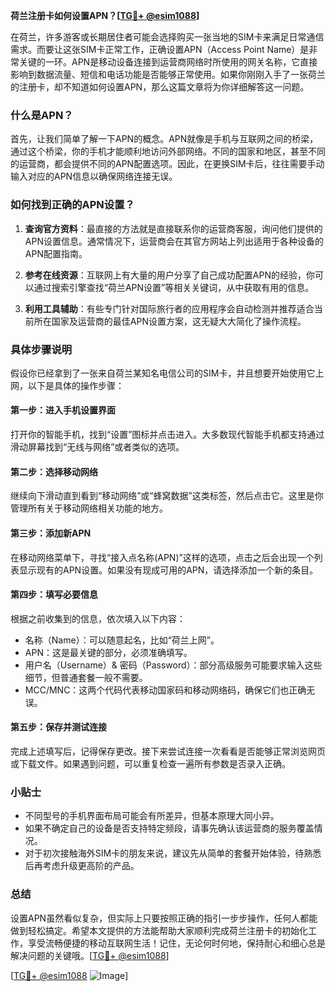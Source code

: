 **荷兰注册卡如何设置APN？[[TG💪+ @esim1088](https://t.me/s/esim1088)]**

在荷兰，许多游客或长期居住者可能会选择购买一张当地的SIM卡来满足日常通信需求。而要让这张SIM卡正常工作，正确设置APN（Access Point Name）是非常关键的一环。APN是移动设备连接到运营商网络时所使用的网关名称，它直接影响到数据流量、短信和电话功能是否能够正常使用。如果你刚刚入手了一张荷兰的注册卡，却不知道如何设置APN，那么这篇文章将为你详细解答这一问题。

### 什么是APN？

首先，让我们简单了解一下APN的概念。APN就像是手机与互联网之间的桥梁，通过这个桥梁，你的手机才能顺利地访问外部网络。不同的国家和地区，甚至不同的运营商，都会提供不同的APN配置选项。因此，在更换SIM卡后，往往需要手动输入对应的APN信息以确保网络连接无误。

### 如何找到正确的APN设置？

1. **查询官方资料**：最直接的方法就是直接联系你的运营商客服，询问他们提供的APN设置信息。通常情况下，运营商会在其官方网站上列出适用于各种设备的APN配置指南。
   
2. **参考在线资源**：互联网上有大量的用户分享了自己成功配置APN的经验，你可以通过搜索引擎查找“荷兰APN设置”等相关关键词，从中获取有用的信息。

3. **利用工具辅助**：有些专门针对国际旅行者的应用程序会自动检测并推荐适合当前所在国家及运营商的最佳APN设置方案，这无疑大大简化了操作流程。

### 具体步骤说明

假设你已经拿到了一张来自荷兰某知名电信公司的SIM卡，并且想要开始使用它上网，以下是具体的操作步骤：

#### 第一步：进入手机设置界面
打开你的智能手机，找到“设置”图标并点击进入。大多数现代智能手机都支持通过滑动屏幕找到“无线与网络”或者类似的选项。

#### 第二步：选择移动网络
继续向下滑动直到看到“移动网络”或“蜂窝数据”这类标签，然后点击它。这里是你管理所有关于移动网络相关功能的地方。

#### 第三步：添加新APN
在移动网络菜单下，寻找“接入点名称(APN)”这样的选项，点击之后会出现一个列表显示现有的APN设置。如果没有现成可用的APN，请选择添加一个新的条目。

#### 第四步：填写必要信息
根据之前收集到的信息，依次填入以下内容：
- 名称（Name）：可以随意起名，比如“荷兰上网”。
- APN：这是最关键的部分，必须准确填写。
- 用户名（Username）& 密码（Password）：部分高级服务可能要求输入这些细节，但普通套餐一般不需要。
- MCC/MNC：这两个代码代表移动国家码和移动网络码，确保它们也正确无误。

#### 第五步：保存并测试连接
完成上述填写后，记得保存更改。接下来尝试连接一次看看是否能够正常浏览网页或下载文件。如果遇到问题，可以重复检查一遍所有参数是否录入正确。

### 小贴士

- 不同型号的手机界面布局可能会有所差异，但基本原理大同小异。
- 如果不确定自己的设备是否支持特定频段，请事先确认该运营商的服务覆盖情况。
- 对于初次接触海外SIM卡的朋友来说，建议先从简单的套餐开始体验，待熟悉后再考虑升级更高阶的产品。

### 总结

设置APN虽然看似复杂，但实际上只要按照正确的指引一步步操作，任何人都能做到轻松搞定。希望本文提供的方法能帮助大家顺利完成荷兰注册卡的初始化工作，享受流畅便捷的移动互联网生活！记住，无论何时何地，保持耐心和细心总是解决问题的关键哦。[[TG💪+ @esim1088](https://t.me/s/esim1088)]

[[TG💪+ @esim1088](https://t.me/s/esim1088) ![Image](https://i.postimg.cc/4NQfJmqS/Snipaste-2025-05-13-00-14-12.png)]